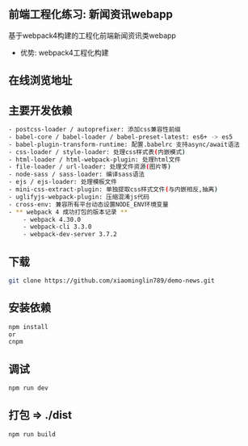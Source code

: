 ## 前端工程化练习: 新闻资讯webapp
基于webpack4构建的工程化前端新闻资讯类webapp
- 优势: webpack4工程化构建


## 在线浏览地址





## 主要开发依赖
```bash
- postcss-loader / autoprefixer: 添加css兼容性前缀
- babel-core / babel-loader / babel-preset-latest: es6+ -> es5
- babel-plugin-transform-runtime: 配置.babelrc 支持async/await语法
- css-loader / style-loader: 处理css样式表(内嵌模式)
- html-loader / html-webpack-plugin: 处理html文件
- file-loader / url-loader: 处理文件资源(图片等)
- node-sass / sass-loader: 编译sass语法
- ejs / ejs-loader: 处理模板文件
- mini-css-extract-plugin: 单独提取css样式文件(与内嵌相反,抽离)
- uglifyjs-webpack-plugin: 压缩混淆js代码
- cross-env: 兼容所有平台动态设置NODE_ENV环境变量
- ** webpack 4 成功打包的版本记录 **
    - webpack 4.30.0
    - webpack-cli 3.3.0
    - webpack-dev-server 3.7.2
```


## 下载
```bash
git clone https://github.com/xiaominglin789/demo-news.git
```


## 安装依赖
```bash
npm install
or
cnpm
```


## 调试
```bash
npm run dev
```


## 打包 => ./dist
```bash
npm run build
```
